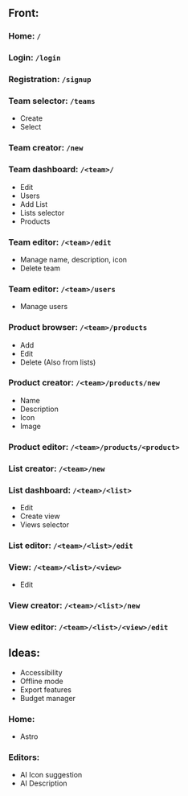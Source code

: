 ## Front:
### Home: `/`
### Login: `/login`
### Registration: `/signup`
### Team selector: `/teams`
- Create
- Select
### Team creator: `/new`
### Team dashboard: `/<team>/`
- Edit
- Users
- Add List
- Lists selector
- Products
### Team editor: `/<team>/edit`
- Manage name, description, icon
- Delete team
### Team editor: `/<team>/users`
- Manage users
### Product browser: `/<team>/products`
- Add
- Edit
- Delete (Also from lists)
### Product creator: `/<team>/products/new`
- Name
- Description
- Icon
- Image
### Product editor: `/<team>/products/<product>`
### List creator: `/<team>/new`
### List dashboard: `/<team>/<list>`
- Edit
- Create view
- Views selector
### List editor: `/<team>/<list>/edit`
### View: `/<team>/<list>/<view>`
- Edit
### View creator: `/<team>/<list>/new`
### View editor: `/<team>/<list>/<view>/edit`

## Ideas:
- Accessibility
- Offline mode
- Export features
- Budget manager
### Home:
- Astro
### Editors:
- AI Icon suggestion
- AI Description
